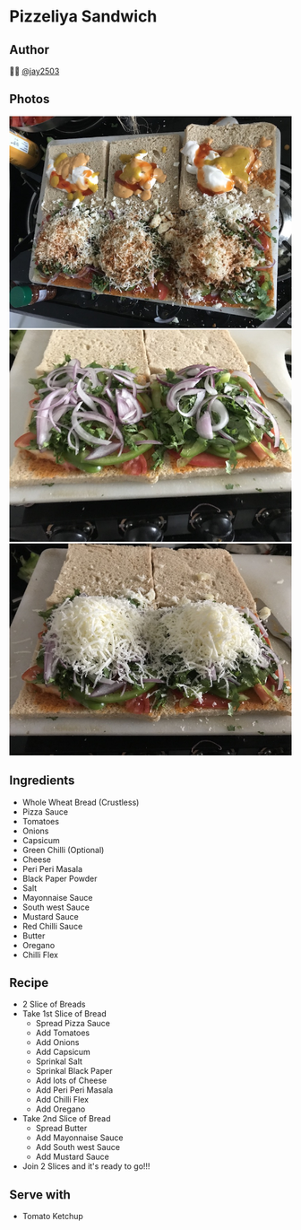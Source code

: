 # Pizzeliya Sandwich

## Author 
👨‍🍳 [@jay2503](https://github.com/jay2503)

## Photos
![PizzeliyaSandwich](photos/PizzeliyaSandwich1.jpg?raw=true "PizzeliyaSandwich")
![PizzeliyaSandwich](photos/PizzeliyaSandwich2.jpg?raw=true "PizzeliyaSandwich")
![PizzeliyaSandwich](photos/PizzeliyaSandwich3.jpg?raw=true "PizzeliyaSandwich")

## Ingredients
* Whole Wheat Bread (Crustless)
* Pizza Sauce
* Tomatoes
* Onions
* Capsicum
* Green Chilli (Optional)
* Cheese
* Peri Peri Masala
* Black Paper Powder
* Salt
* Mayonnaise Sauce
* South west Sauce
* Mustard Sauce
* Red Chilli Sauce
* Butter
* Oregano
* Chilli Flex


## Recipe
* 2 Slice of Breads
* Take 1st Slice of Bread
  * Spread Pizza Sauce
  * Add Tomatoes
  * Add Onions
  * Add Capsicum
  * Sprinkal Salt
  * Sprinkal Black Paper
  * Add lots of Cheese
  * Add Peri Peri Masala 
  * Add Chilli Flex
  * Add Oregano
* Take 2nd Slice of Bread
  * Spread Butter
  * Add Mayonnaise Sauce
  * Add South west Sauce
  * Add Mustard Sauce
* Join 2 Slices and it's ready to go!!!

## Serve with
* Tomato Ketchup